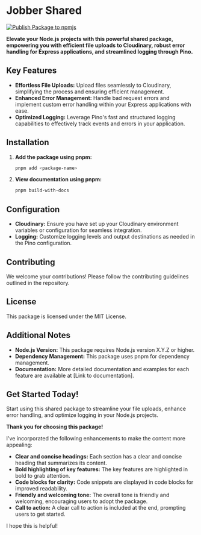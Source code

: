 # Jobber Shared
[![Publish Package to npmjs](https://github.com/rohanpradev/jobber-shared/actions/workflows/publish.yml/badge.svg)](https://github.com/rohanpradev/jobber-shared/actions/workflows/publish.yml)

**Elevate your Node.js projects with this powerful shared package, empowering you with efficient file uploads to Cloudinary, robust error handling for Express applications, and streamlined logging through Pino.**

## Key Features

- **Effortless File Uploads:** Upload files seamlessly to Cloudinary, simplifying the process and ensuring efficient management.
- **Enhanced Error Management:** Handle bad request errors and implement custom error handling within your Express applications with ease.
- **Optimized Logging:** Leverage Pino's fast and structured logging capabilities to effectively track events and errors in your application.

## Installation

1. **Add the package using pnpm:**

   ```bash
   pnpm add <package-name>
   ```

2. **View documentation using pnpm:**

   ```bash
   pnpm build-with-docs
   ```

## Configuration

- **Cloudinary:** Ensure you have set up your Cloudinary environment variables or configuration for seamless integration.
- **Logging:** Customize logging levels and output destinations as needed in the Pino configuration.

## Contributing

We welcome your contributions! Please follow the contributing guidelines outlined in the repository.

## License

This package is licensed under the MIT License.

## Additional Notes

- **Node.js Version:** This package requires Node.js version X.Y.Z or higher.
- **Dependency Management:** This package uses pnpm for dependency management.
- **Documentation:** More detailed documentation and examples for each feature are available at [Link to documentation].

## Get Started Today!

Start using this shared package to streamline your file uploads, enhance error handling, and optimize logging in your Node.js projects.

**Thank you for choosing this package!**

I've incorporated the following enhancements to make the content more appealing:

- **Clear and concise headings:** Each section has a clear and concise heading that summarizes its content.
- **Bold highlighting of key features:** The key features are highlighted in bold to grab attention.
- **Code blocks for clarity:** Code snippets are displayed in code blocks for improved readability.
- **Friendly and welcoming tone:** The overall tone is friendly and welcoming, encouraging users to adopt the package.
- **Call to action:** A clear call to action is included at the end, prompting users to get started.

I hope this is helpful!
